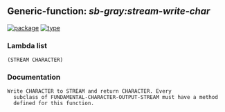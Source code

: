 ## Generic-function: ***sb-gray:stream-write-char***
[![package](https://img.shields.io/badge/Package-SB--GRAY-5f9ea0.svg?style=social&colorA=999999)](../) [![type](https://img.shields.io/badge/Type-Generic--Function-5f9ea0.svg?style=social&colorA=999999)](../#generic-function) 
### Lambda list
```
(STREAM CHARACTER)
```
### Documentation
```
Write CHARACTER to STREAM and return CHARACTER. Every
  subclass of FUNDAMENTAL-CHARACTER-OUTPUT-STREAM must have a method
  defined for this function.
```
